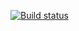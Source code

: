 [![Build status](https://ci.appveyor.com/api/projects/status/2oepq8ead8fwhxfb?svg=true)](https://ci.appveyor.com/project/alexreshetnikova/appveyor)
